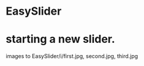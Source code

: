 EasySlider
==========

starting a new slider.
==========

images to EasySlider/i/first.jpg, second.jpg, third.jpg
